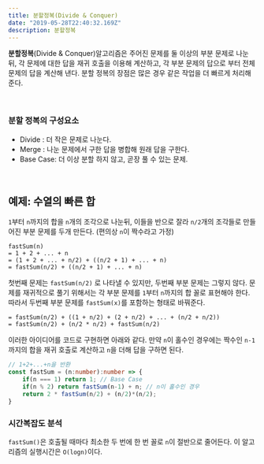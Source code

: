 ```yaml
---
title: 분할정복(Divide & Conquer)
date: "2019-05-28T22:40:32.169Z"
description: 분할정복
---
```


**분할정복**(Divide & Conquer)알고리즘은 주어진 문제를 둘 이상의 부분 문제로 나눈 뒤, 각 문제에 대한 답을 재귀 호출을 이용해 계산하고, 각 부분 문제의 답으로 부터 전체 문제의 답을 계산해 낸다. 분할 정복의 장점은 많은 경우 같은 작업을 더 빠르게 처리해 준다.

<br>

### 분할 정복의 구성요소
- Divide : 더 작은 문제로 나눈다.
- Merge : 나눈 문제에서 구한 답을 병합해 원래 답을 구한다.
- Base Case: 더 이상 분할 하지 않고, 곧장 풀 수 있는 문제.

<br>

## 예제: 수열의 빠른 합

`1`부터 `n`까지의 합을 `n`개의 조각으로 나눈뒤, 이들을 반으로 잘라 `n/2`개의 조각들로 만들어진 부분 문제를 두개 만든다.
(편의상 `n`이 짝수라고 가정)

```
fastSum(n)
= 1 + 2 + ... + n
= (1 + 2 + ... + n/2) + ((n/2 + 1) + ... + n)
= fastSum(n/2) + ((n/2 + 1) + ... + n)
```

첫번째 문제는 `fastSum(n/2)` 로 나타낼 수 있지만, 두번째 부분 문제는 그렇지 않다. 문제를 재귀적으로 풀기 위해서는 각 부분 문제를 `1`부터 `n`까지의 합 꼴로 표현해야 한다. 따라서 두번째 부분 문제를 `fastSum(x)`를 포함하는 형태로 바꿔준다.

```
= fastSum(n/2) + ((1 + n/2) + (2 + n/2) + ... + (n/2 + n/2))
= fastSum(n/2) + (n/2 * n/2) + fastSum(n/2)
```

이러한 아이디어를 코드로 구현하면 아래와 같다. 만약 `n`이 홀수인 경우에는 짝수인 `n-1`까지의 합을 재귀 호출로 계산하고 `n`을 더해 답을 구하면 된다.

```ts
// 1+2+...+n을 반환
const fastSum = (n:number):number => {
    if(n === 1) return 1; // Base Case
    if(n % 2) return fastSum(n-1) + n; // n이 홀수인 경우
    return 2 * fastSum(n/2) + (n/2)*(n/2);
}
```

### 시간복잡도 분석

`fastSum()`은 호출될 때마다 최소한 두 번에 한 번 꼴로 `n`이 절반으로 줄어든다. 이 알고리즘의 실행시간은 `O(logn)`이다.